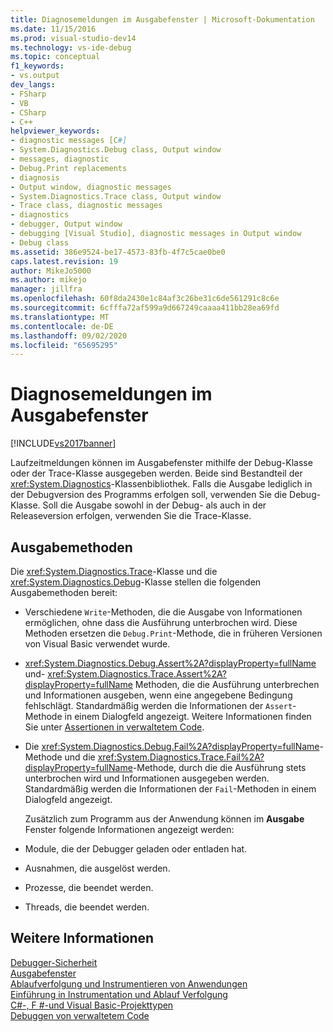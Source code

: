 ```yaml
---
title: Diagnosemeldungen im Ausgabefenster | Microsoft-Dokumentation
ms.date: 11/15/2016
ms.prod: visual-studio-dev14
ms.technology: vs-ide-debug
ms.topic: conceptual
f1_keywords:
- vs.output
dev_langs:
- FSharp
- VB
- CSharp
- C++
helpviewer_keywords:
- diagnostic messages [C#]
- System.Diagnostics.Debug class, Output window
- messages, diagnostic
- Debug.Print replacements
- diagnosis
- Output window, diagnostic messages
- System.Diagnostics.Trace class, Output window
- Trace class, diagnostic messages
- diagnostics
- debugger, Output window
- debugging [Visual Studio], diagnostic messages in Output window
- Debug class
ms.assetid: 386e9524-be17-4573-83fb-4f7c5cae0be0
caps.latest.revision: 19
author: MikeJo5000
ms.author: mikejo
manager: jillfra
ms.openlocfilehash: 60f8da2430e1c84af3c26be31c6de561291c8c6e
ms.sourcegitcommit: 6cfffa72af599a9d667249caaaa411bb28ea69fd
ms.translationtype: MT
ms.contentlocale: de-DE
ms.lasthandoff: 09/02/2020
ms.locfileid: "65695295"
---
```

# <a name="diagnostic-messages-in-the-output-window"></a>Diagnosemeldungen im Ausgabefenster
[!INCLUDE[vs2017banner](../includes/vs2017banner.md)]

Laufzeitmeldungen können im Ausgabefenster mithilfe der Debug-Klasse oder der Trace-Klasse ausgegeben werden. Beide sind Bestandteil der <xref:System.Diagnostics>-Klassenbibliothek. Falls die Ausgabe lediglich in der Debugversion des Programms erfolgen soll, verwenden Sie die Debug-Klasse. Soll die Ausgabe sowohl in der Debug- als auch in der Releaseversion erfolgen, verwenden Sie die Trace-Klasse.  
  
## <a name="output-methods"></a>Ausgabemethoden  
 Die <xref:System.Diagnostics.Trace>-Klasse und die <xref:System.Diagnostics.Debug>-Klasse stellen die folgenden Ausgabemethoden bereit:  
  
- Verschiedene `Write`-Methoden, die die Ausgabe von Informationen ermöglichen, ohne dass die Ausführung unterbrochen wird. Diese Methoden ersetzen die `Debug.Print`-Methode, die in früheren Versionen von Visual Basic verwendet wurde.  
  
- <xref:System.Diagnostics.Debug.Assert%2A?displayProperty=fullName> und- <xref:System.Diagnostics.Trace.Assert%2A?displayProperty=fullName> Methoden, die die Ausführung unterbrechen und Informationen ausgeben, wenn eine angegebene Bedingung fehlschlägt. Standardmäßig werden die Informationen der `Assert`-Methode in einem Dialogfeld angezeigt. Weitere Informationen finden Sie unter [Assertionen in verwaltetem Code](../debugger/assertions-in-managed-code.md).  
  
- Die <xref:System.Diagnostics.Debug.Fail%2A?displayProperty=fullName>-Methode und die <xref:System.Diagnostics.Trace.Fail%2A?displayProperty=fullName>-Methode, durch die die Ausführung stets unterbrochen wird und Informationen ausgegeben werden. Standardmäßig werden die Informationen der `Fail`-Methoden in einem Dialogfeld angezeigt.  
  
  Zusätzlich zum Programm aus der Anwendung können im **Ausgabe** Fenster folgende Informationen angezeigt werden:  
  
- Module, die der Debugger geladen oder entladen hat.  
  
- Ausnahmen, die ausgelöst werden.  
  
- Prozesse, die beendet werden.  
  
- Threads, die beendet werden.  
  
## <a name="see-also"></a>Weitere Informationen  
 [Debugger-Sicherheit](../debugger/debugger-security.md)   
 [Ausgabefenster](../ide/reference/output-window.md)   
 [Ablaufverfolgung und Instrumentieren von Anwendungen](https://msdn.microsoft.com/library/773b6fc4-9013-4322-b728-5dec7a72e743)   
 [Einführung in Instrumentation und Ablauf Verfolgung](https://msdn.microsoft.com/e924e57c-33cf-4b0e-9e7f-a45d13e38f2c)   
 [C#-, F #-und Visual Basic-Projekttypen](../debugger/debugging-preparation-csharp-f-hash-and-visual-basic-project-types.md)   
 [Debuggen von verwaltetem Code](../debugger/debugging-managed-code.md)
